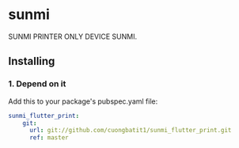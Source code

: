 # sunmi

SUNMI PRINTER ONLY DEVICE SUNMI.


## Installing

### 1. Depend on it

Add this to your package's pubspec.yaml file:

``` yaml
sunmi_flutter_print: 
    git:
      url: git://github.com/cuongbatit1/sunmi_flutter_print.git
      ref: master

